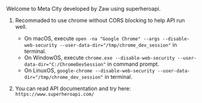 Welcome to Meta City developed by Zaw using superheroapi.

1. Recommaded to use chrome without CORS blocking to help API run well. 
    - On macOS, execute ``` open -na "Google Chrome" --args --disable-web-security --user-data-dir="/tmp/chrome_dev_session" ``` in terminal. 
    - On WindowOS, execute ``` chrome.exe --disable-web-security --user-data-dir="C:/ChromeDevSession" ``` in command prompt. 
    - On LinuxOS, ``` google-chrome --disable-web-security --user-data-dir="/tmp/chrome_dev_session" ``` in terminal.

2. You can read API documentation and try here: ``` https://www.superheroapi.com/ ```


